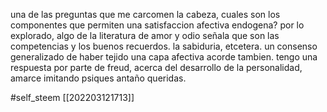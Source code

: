 una de las preguntas que me carcomen la cabeza, cuales son los componentes que permiten una satisfaccion afectiva endogena? por lo explorado, algo de la literatura de amor y odio señala que son las competencias y los buenos recuerdos. la sabiduria, etcetera.
un consenso generalizado de haber tejido una capa afectiva acorde tambien.
tengo una respuesta por parte de freud, acerca del desarrollo de la personalidad, amarce imitando psiques antaño queridas.

#self_steem 
[[202203121713]]